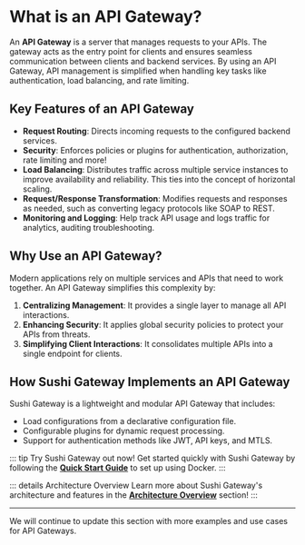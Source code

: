 # What is an API Gateway?

An **API Gateway** is a server that manages requests to your APIs. The gateway acts as the entry point for clients and ensures seamless communication between clients and backend services. By using an API Gateway, API management is simplified when handling key tasks like authentication, load balancing, and rate limiting.

## Key Features of an API Gateway

- **Request Routing**: Directs incoming requests to the configured backend services.
- **Security**: Enforces policies or plugins for authentication, authorization, rate limiting and more!
- **Load Balancing**: Distributes traffic across multiple service instances to improve availability and reliability. This ties into the concept of horizontal scaling.
- **Request/Response Transformation**: Modifies requests and responses as needed, such as converting legacy protocols like SOAP to REST.
- **Monitoring and Logging**: Help track API usage and logs traffic for analytics, auditing troubleshooting.

## Why Use an API Gateway?

Modern applications rely on multiple services and APIs that need to work together. An API Gateway simplifies this complexity by:

1. **Centralizing Management**: It provides a single layer to manage all API interactions.
2. **Enhancing Security**: It applies global security policies to protect your APIs from threats.
3. **Simplifying Client Interactions**: It consolidates multiple APIs into a single endpoint for clients.

## How Sushi Gateway Implements an API Gateway

Sushi Gateway is a lightweight and modular API Gateway that includes:

- Load configurations from a declarative configuration file.
- Configurable plugins for dynamic request processing.
- Support for authentication methods like JWT, API keys, and MTLS.

::: tip Try Sushi Gateway out now!
Get started quickly with Sushi Gateway by following the **[Quick Start Guide](../getting-started/docker.md)** to set up using Docker.
:::

::: details Architecture Overview
Learn more about Sushi Gateway's architecture and features in the **[Architecture Overview](../concepts/architecture.md)** section!
:::

---

We will continue to update this section with more examples and use cases for API Gateways.
